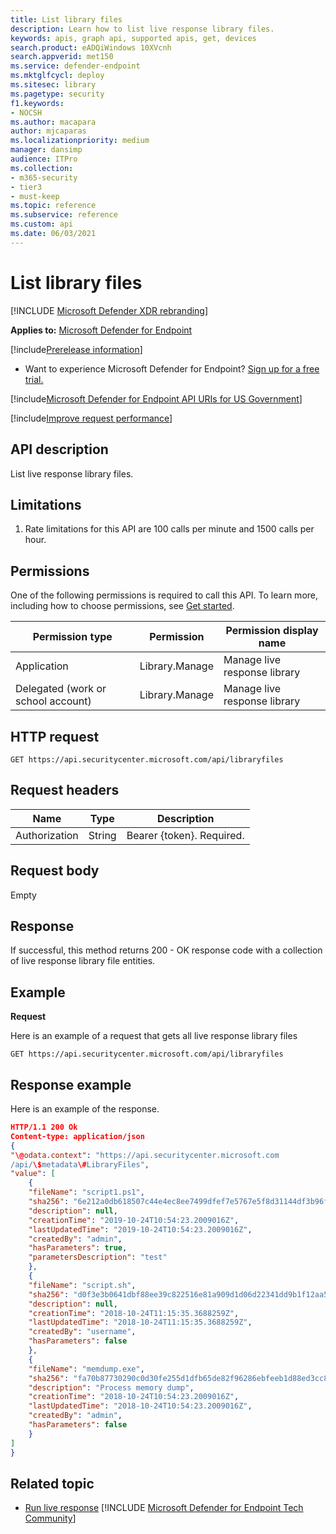 ```yaml
---
title: List library files 
description: Learn how to list live response library files.
keywords: apis, graph api, supported apis, get, devices
search.product: eADQiWindows 10XVcnh
search.appverid: met150
ms.service: defender-endpoint
ms.mktglfcycl: deploy
ms.sitesec: library
ms.pagetype: security
f1.keywords:
- NOCSH
ms.author: macapara
author: mjcaparas
ms.localizationpriority: medium
manager: dansimp
audience: ITPro
ms.collection: 
- m365-security
- tier3
- must-keep
ms.topic: reference
ms.subservice: reference
ms.custom: api
ms.date: 06/03/2021
---
```


#  List library files 

[!INCLUDE [Microsoft Defender XDR rebranding](../../../includes/microsoft-defender.md)]

**Applies to:** [Microsoft Defender for Endpoint](https://go.microsoft.com/fwlink/?linkid=2154037)

[!include[Prerelease information](../../../includes/prerelease.md)]

- Want to experience Microsoft Defender for Endpoint? [Sign up for a free trial.](https://www.microsoft.com/microsoft-365/windows/microsoft-defender-atp?ocid=docs-wdatp-exposedapis-abovefoldlink) 

[!include[Microsoft Defender for Endpoint API URIs for US Government](../../../includes/microsoft-defender-api-usgov.md)]

[!include[Improve request performance](../../../includes/improve-request-performance.md)]

## API description

List live response library files.

## Limitations

1.  Rate limitations for this API are 100 calls per minute and 1500 calls per
    hour.

## Permissions

One of the following permissions is required to call this API. To learn more,
including how to choose permissions, see [Get
started](apis-intro.md).

|Permission type                       |      Permission          |  Permission display name | 
|-----------------|--------|---------------------------|  
| Application                        | Library.Manage | Manage live response library |
| Delegated (work or school account) | Library.Manage | Manage live response library |

## HTTP request

```HTTP
GET https://api.securitycenter.microsoft.com/api/libraryfiles
```

## Request headers

| Name         |      Type                     | Description
|-----------------|--------|---------------------------|
| Authorization   | String | Bearer {token}. Required. |

## Request body
Empty

## Response 
If successful, this method returns 200 - OK response code with a collection
    of live response library file entities.

## Example

**Request**

Here is an example of a request that gets all live response library files

```HTTP
GET https://api.securitycenter.microsoft.com/api/libraryfiles
```

## Response example

Here is an example of the response.

```JSON
HTTP/1.1 200 Ok
Content-type: application/json
{
"\@odata.context": "https://api.securitycenter.microsoft.com
/api/\$metadata\#LibraryFiles",
"value": [
    {
    "fileName": "script1.ps1",
    "sha256": "6e212a0db618507c44e4ec8ee7499dfef7e5767e5f8d31144df3b96fd1145caf",
    "description": null,
    "creationTime": "2019-10-24T10:54:23.2009016Z",
    "lastUpdatedTime": "2019-10-24T10:54:23.2009016Z",
    "createdBy": "admin",
    "hasParameters": true,
    "parametersDescription": "test"
    },
    {
    "fileName": "script.sh",
    "sha256": "d0f3e3b0641dbf88ee39c822516e81a909d1d06d22341dd9b1f12aa5e5c027a2",
    "description": null,
    "creationTime": "2018-10-24T11:15:35.3688259Z",
    "lastUpdatedTime": "2018-10-24T11:15:35.3688259Z",
    "createdBy": "username",
    "hasParameters": false
    },
    {
    "fileName": "memdump.exe",
    "sha256": "fa70b87730290c0d30fe255d1dfb65de82f96286ebfeeb1d88ed3cc831329825",
    "description": "Process memory dump",
    "creationTime": "2018-10-24T10:54:23.2009016Z",
    "lastUpdatedTime": "2018-10-24T10:54:23.2009016Z",
    "createdBy": "admin",
    "hasParameters": false
    }
]
}
```


## Related topic
- [Run live response](run-live-response.md) 
[!INCLUDE [Microsoft Defender for Endpoint Tech Community](../../../includes/defender-mde-techcommunity.md)]
